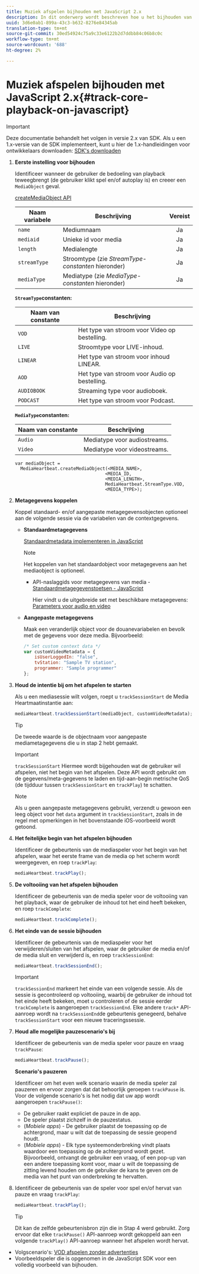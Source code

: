 ```yaml
---
title: Muziek afspelen bijhouden met JavaScript 2.x
description: In dit onderwerp wordt beschreven hoe u het bijhouden van kernelementen implementeert met de SDK van Media in een browser met JavaScript 2.x-apps.
uuid: 3d6e0ab1-899a-43c3-b632-8276e84345ab
translation-type: tm+mt
source-git-commit: 30ed54924c75a9c33e6122b2d7ddbb84c06b8c0c
workflow-type: tm+mt
source-wordcount: '688'
ht-degree: 2%

---
```



# Muziek afspelen bijhouden met JavaScript 2.x{#track-core-playback-on-javascript}

>[!IMPORTANT]
>Deze documentatie behandelt het volgen in versie 2.x van SDK. Als u een 1.x-versie van de SDK implementeert, kunt u hier de 1.x-handleidingen voor ontwikkelaars downloaden: [SDK&#39;s downloaden](/help/sdk-implement/download-sdks.md)

1. **Eerste instelling voor bijhouden**

   Identificeer wanneer de gebruiker de bedoeling van playback teweegbrengt (de gebruiker klikt spel en/of autoplay is) en creeer een `MediaObject` geval.

   [createMediaObject API](https://adobe-marketing-cloud.github.io/media-sdks/reference/javascript/MediaHeartbeat.html#.createMediaObject)

   | Naam variabele | Beschrijving | Vereist |
   | --- | --- | :---: |
   | `name` | Mediumnaam | Ja |
   | `mediaid` | Unieke id voor media | Ja |
   | `length` | Medialengte | Ja |
   | `streamType` | Stroomtype (zie _StreamType-constanten_ hieronder) | Ja |
   | `mediaType` | Mediatype (zie _MediaType-constanten_ hieronder) | Ja |

   **`StreamType`constanten:**

   | Naam van constante | Beschrijving   |
   |---|---|
   | `VOD` | Het type van stroom voor Video op bestelling. |
   | `LIVE` | Stroomtype voor LIVE-inhoud. |
   | `LINEAR` | Het type van stroom voor inhoud LINEAR. |
   | `AOD` | Het type van stroom voor Audio op bestelling. |
   | `AUDIOBOOK` | Streaming type voor audioboek. |
   | `PODCAST` | Het type van stroom voor Podcast. |

   **`MediaType`constanten:**

   | Naam van constante | Beschrijving |
   |---|---|
   | `Audio` | Mediatype voor audiostreams. |
   | `Video` | Mediatype voor videostreams. |

   ```
   var mediaObject =  
     MediaHeartbeat.createMediaObject(<MEDIA_NAME>,  
                                     <MEDIA_ID,  
                                     <MEDIA_LENGTH>,
                                     MediaHeartbeat.StreamType.VOD,
                                     <MEDIA_TYPE>);
   ```

1. **Metagegevens koppelen**

   Koppel standaard- en/of aangepaste metagegevensobjecten optioneel aan de volgende sessie via de variabelen van de contextgegevens.

   * **Standaardmetagegevens**

      [Standaardmetadata implementeren in JavaScript](/help/sdk-implement/track-av-playback/impl-std-metadata/impl-std-metadata-js.md)

      >[!NOTE]
      >
      >Het koppelen van het standaardobject voor metagegevens aan het mediaobject is optioneel.

      * API-naslaggids voor metagegevens van media - [Standaardmetagegevenstoetsen - JavaScript](https://adobe-marketing-cloud.github.io/media-sdks/reference/javascript)

         Hier vindt u de uitgebreide set met beschikbare metagegevens: [Parameters voor audio en video](/help/metrics-and-metadata/audio-video-parameters.md)
   * **Aangepaste metagegevens**

      Maak een veranderlijk object voor de douanevariabelen en bevolk met de gegevens voor deze media. Bijvoorbeeld:

      ```js
      /* Set custom context data */
      var customVideoMetadata = {
          isUserLoggedIn: "false",
          tvStation: "Sample TV station",
          programmer: "Sample programmer"
      };
      ```


1. **Houd de intentie bij om het afspelen te starten**

   Als u een mediasessie wilt volgen, roept u `trackSessionStart` de Media Heartmaatinstantie aan:

   ```js
   mediaHeartbeat.trackSessionStart(mediaObject, customVideoMetadata);
   ```

   >[!TIP]
   >
   >De tweede waarde is de objectnaam voor aangepaste mediametagegevens die u in stap 2 hebt gemaakt.

   >[!IMPORTANT]
   >
   >`trackSessionStart` Hiermee wordt bijgehouden wat de gebruiker wil afspelen, niet het begin van het afspelen. Deze API wordt gebruikt om de gegevens/meta-gegevens te laden en tijd-aan-begin metrische QoS (de tijdduur tussen `trackSessionStart` en `trackPlay`) te schatten.

   >[!NOTE]
   >
   >Als u geen aangepaste metagegevens gebruikt, verzendt u gewoon een leeg object voor het `data` argument in `trackSessionStart`, zoals in de regel met opmerkingen in het bovenstaande iOS-voorbeeld wordt getoond.

1. **Het feitelijke begin van het afspelen bijhouden**

   Identificeer de gebeurtenis van de mediaspeler voor het begin van het afspelen, waar het eerste frame van de media op het scherm wordt weergegeven, en roep `trackPlay`:

   ```js
   mediaHeartbeat.trackPlay();
   ```

1. **De voltooiing van het afspelen bijhouden**

   Identificeer de gebeurtenis van de media speler voor de voltooiing van het playback, waar de gebruiker de inhoud tot het eind heeft bekeken, en roep `trackComplete`:

   ```js
   mediaHeartbeat.trackComplete();
   ```

1. **Het einde van de sessie bijhouden**

   Identificeer de gebeurtenis van de mediaspeler voor het verwijderen/sluiten van het afspelen, waar de gebruiker de media en/of de media sluit en verwijderd is, en roep `trackSessionEnd`:

   ```js
   mediaHeartbeat.trackSessionEnd();
   ```

   >[!IMPORTANT]
   >
   >`trackSessionEnd` markeert het einde van een volgende sessie. Als de sessie is gecontroleerd op voltooiing, waarbij de gebruiker de inhoud tot het einde heeft bekeken, moet u controleren of de sessie eerder `trackComplete` is aangeroepen `trackSessionEnd`. Elke andere `track*` API-aanroep wordt na `trackSessionEnd`de gebeurtenis genegeerd, behalve `trackSessionStart` voor een nieuwe traceringssessie.

1. **Houd alle mogelijke pauzescenario&#39;s bij**

   Identificeer de gebeurtenis van de media speler voor pauze en vraag `trackPause`:

   ```js
   mediaHeartbeat.trackPause();
   ```

   **Scenario&#39;s pauzeren**

   Identificeer om het even welk scenario waarin de media speler zal pauzeren en ervoor zorgen dat dat behoorlijk geroepen `trackPause` is. Voor de volgende scenario&#39;s is het nodig dat uw app wordt aangeroepen `trackPause()`:

   * De gebruiker raakt expliciet de pauze in de app.
   * De speler plaatst zichzelf in de pauzestatus.
   * (*Mobiele apps*) - De gebruiker plaatst de toepassing op de achtergrond, maar u wilt dat de toepassing de sessie geopend houdt.
   * (*Mobiele apps*) - Elk type systeemonderbreking vindt plaats waardoor een toepassing op de achtergrond wordt gezet. Bijvoorbeeld, ontvangt de gebruiker een vraag, of een pop-up van een andere toepassing komt voor, maar u wilt de toepassing de zitting levend houden om de gebruiker de kans te geven om de media van het punt van onderbreking te hervatten.

1. Identificeer de gebeurtenis van de speler voor spel en/of hervat van pauze en vraag `trackPlay`:

   ```js
   mediaHeartbeat.trackPlay();
   ```

   >[!TIP]
   >
   >Dit kan de zelfde gebeurtenisbron zijn die in Stap 4 werd gebruikt. Zorg ervoor dat elke `trackPause()` API-aanroep wordt gekoppeld aan een volgende `trackPlay()` API-aanroep wanneer het afspelen wordt hervat.

* Volgscenario&#39;s: [VOD afspelen zonder advertenties](/help/sdk-implement/tracking-scenarios/vod-no-intrs-details.md)
* Voorbeeldspeler die is opgenomen in de JavaScript SDK voor een volledig voorbeeld van bijhouden.

